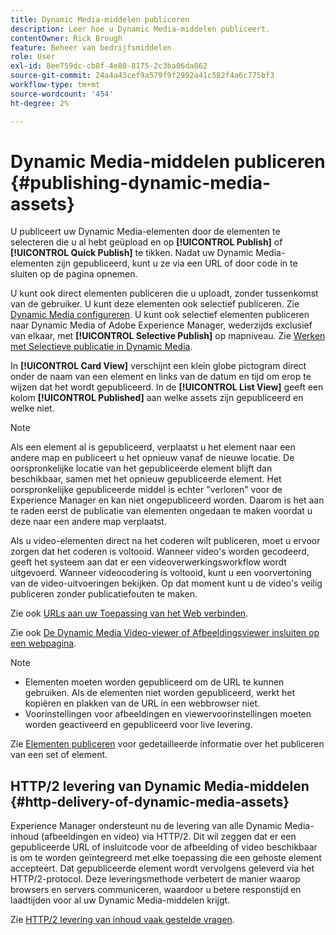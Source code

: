 ```yaml
---
title: Dynamic Media-middelen publiceren
description: Leer hoe u Dynamic Media-middelen publiceert.
contentOwner: Rick Brough
feature: Beheer van bedrijfsmiddelen
role: User
exl-id: 8ee759dc-cb8f-4e80-8175-2c3ba06da862
source-git-commit: 24a4a43cef9a579f9f2992a41c582f4a6c775bf3
workflow-type: tm+mt
source-wordcount: '454'
ht-degree: 2%

---
```


# Dynamic Media-middelen publiceren {#publishing-dynamic-media-assets}

U publiceert uw Dynamic Media-elementen door de elementen te selecteren die u al hebt geüpload en op **[!UICONTROL Publish]** of **[!UICONTROL Quick Publish]** te tikken. Nadat uw Dynamic Media-elementen zijn gepubliceerd, kunt u ze via een URL of door code in te sluiten op de pagina opnemen.

U kunt ook direct elementen publiceren die u uploadt, zonder tussenkomst van de gebruiker. U kunt deze elementen ook selectief publiceren. Zie [Dynamic Media configureren](config-dm.md). U kunt ook selectief elementen publiceren naar Dynamic Media of Adobe Experience Manager, wederzijds exclusief van elkaar, met **[!UICONTROL Selective Publish]** op mapniveau. Zie [Werken met Selectieve publicatie in Dynamic Media](/help/assets/dynamic-media/selective-publishing.md).

In **[!UICONTROL Card View]** verschijnt een klein globe pictogram direct onder de naam van een element en links van de datum en tijd om erop te wijzen dat het wordt gepubliceerd. In de **[!UICONTROL List View]** geeft een kolom **[!UICONTROL Published]** aan welke assets zijn gepubliceerd en welke niet.

>[!NOTE]
>
>Als een element al is gepubliceerd, verplaatst u het element naar een andere map en publiceert u het opnieuw vanaf de nieuwe locatie. De oorspronkelijke locatie van het gepubliceerde element blijft dan beschikbaar, samen met het opnieuw gepubliceerde element. Het oorspronkelijke gepubliceerde middel is echter &quot;verloren&quot; voor de Experience Manager en kan niet ongepubliceerd worden. Daarom is het aan te raden eerst de publicatie van elementen ongedaan te maken voordat u deze naar een andere map verplaatst.

Als u video-elementen direct na het coderen wilt publiceren, moet u ervoor zorgen dat het coderen is voltooid. Wanneer video&#39;s worden gecodeerd, geeft het systeem aan dat er een videoverwerkingsworkflow wordt uitgevoerd. Wanneer videocodering is voltooid, kunt u een voorvertoning van de video-uitvoeringen bekijken. Op dat moment kunt u de video&#39;s veilig publiceren zonder publicatiefouten te maken.

Zie ook [URLs aan uw Toepassing van het Web verbinden](linking-urls-to-yourwebapplication.md).

Zie ook [De Dynamic Media Video-viewer of Afbeeldingsviewer insluiten op een webpagina](embed-code.md).

>[!NOTE]
>
>* Elementen moeten worden gepubliceerd om de URL te kunnen gebruiken. Als de elementen niet worden gepubliceerd, werkt het kopiëren en plakken van de URL in een webbrowser niet.
>* Voorinstellingen voor afbeeldingen en viewervoorinstellingen moeten worden geactiveerd en gepubliceerd voor live levering.

>



Zie [Elementen publiceren](/help/assets/manage-digital-assets.md) voor gedetailleerde informatie over het publiceren van een set of element.

## HTTP/2 levering van Dynamic Media-middelen {#http-delivery-of-dynamic-media-assets}

Experience Manager ondersteunt nu de levering van alle Dynamic Media-inhoud (afbeeldingen en video) via HTTP/2. Dit wil zeggen dat er een gepubliceerde URL of insluitcode voor de afbeelding of video beschikbaar is om te worden geïntegreerd met elke toepassing die een gehoste element accepteert. Dat gepubliceerde element wordt vervolgens geleverd via het HTTP/2-protocol. Deze leveringsmethode verbetert de manier waarop browsers en servers communiceren, waardoor u betere responstijd en laadtijden voor al uw Dynamic Media-middelen krijgt.

Zie [HTTP/2 levering van inhoud vaak gestelde vragen](/help/assets/dynamic-media/http2faq.md).

<!--this md file used to reside under sites-administering-->
